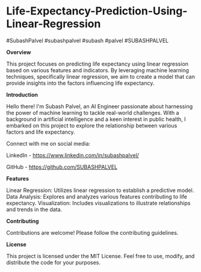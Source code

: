 # Life-Expectancy-Prediction-Using-Linear-Regression
#SubashPalvel #subashpalvel #subash #palvel #SUBASHPALVEL

**Overview**

This project focuses on predicting life expectancy using linear regression based on various features and indicators. By leveraging machine learning techniques, specifically linear regression, we aim to create a model that can provide insights into the factors influencing life expectancy.

**Introduction**

Hello there! I'm Subash Palvel, an AI Engineer passionate about harnessing the power of machine learning to tackle real-world challenges. With a background in artificial intelligence and a keen interest in public health, I embarked on this project to explore the relationship between various factors and life expectancy.

Connect with me on social media:

LinkedIn - https://www.linkedin.com/in/subashpalvel/

GitHub - https://github.com/SUBASHPALVEL

**Features**

Linear Regression: Utilizes linear regression to establish a predictive model.
Data Analysis: Explores and analyzes various features contributing to life expectancy.
Visualization: Includes visualizations to illustrate relationships and trends in the data.

**Contributing**

Contributions are welcome! Please follow the contributing guidelines.

**License**

This project is licensed under the MIT License. Feel free to use, modify, and distribute the code for your purposes.
